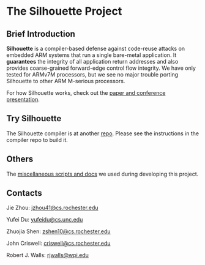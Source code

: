 # The Silhouette Project

## Brief Introduction
**Silhouette** is a compiler-based defense against code-reuse attacks on
embedded ARM systems that run a single bare-metal application.
It **guarantees** the integrity of all application return addresses and
also provides coarse-grained forward-edge control flow integrity.
We have only tested for ARMv7M processors, but we see no major
trouble porting Silhouette to other ARM M-serious processors.

For how Silhouette works, check out the [paper and conference
presentation](https://www.usenix.org/conference/usenixsecurity20/presentation/zhou-jie).

## Try Silhouette
The Silhouette compiler is at another [repo](https://github.com/URSec/Silhouette-Compiler).
Please see the instructions in the compiler repo to build it.

## Others
The [miscellaneous scripts and docs](https://github.com/URSec/silhouette-misc)
we used during developing this project.


## Contacts
Jie Zhou: jzhou41@cs.rochester.edu

Yufei Du: yufeidu@cs.unc.edu

Zhuojia Shen: zshen10@cs.rochester.edu

John Criswell: criswell@cs.rochester.edu

Robert J. Walls: rjwalls@wpi.edu

